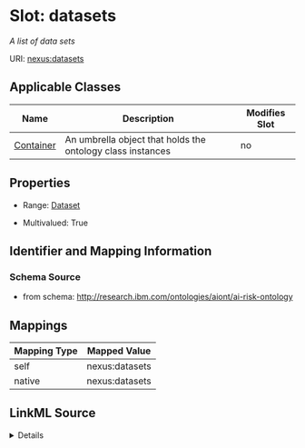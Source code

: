 

# Slot: datasets


_A list of data sets_





URI: [nexus:datasets](http://research.ibm.com/ontologies/aiont/datasets)



<!-- no inheritance hierarchy -->





## Applicable Classes

| Name | Description | Modifies Slot |
| --- | --- | --- |
| [Container](Container.md) | An umbrella object that holds the ontology class instances |  no  |







## Properties

* Range: [Dataset](Dataset.md)

* Multivalued: True





## Identifier and Mapping Information







### Schema Source


* from schema: http://research.ibm.com/ontologies/aiont/ai-risk-ontology




## Mappings

| Mapping Type | Mapped Value |
| ---  | ---  |
| self | nexus:datasets |
| native | nexus:datasets |




## LinkML Source

<details>
```yaml
name: datasets
description: A list of data sets
from_schema: http://research.ibm.com/ontologies/aiont/ai-risk-ontology
rank: 1000
alias: datasets
owner: Container
domain_of:
- Container
range: Dataset
multivalued: true
inlined: true
inlined_as_list: true

```
</details>
